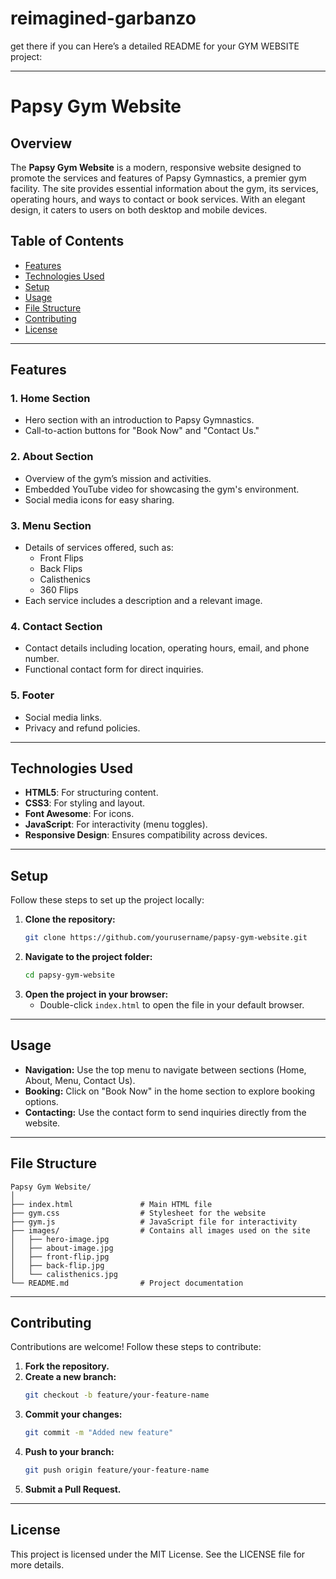 # reimagined-garbanzo
get there if you can
Here’s a detailed README for your GYM WEBSITE project:

---

# Papsy Gym Website

## Overview
The **Papsy Gym Website** is a modern, responsive website designed to promote the services and features of Papsy Gymnastics, a premier gym facility. The site provides essential information about the gym, its services, operating hours, and ways to contact or book services. With an elegant design, it caters to users on both desktop and mobile devices.

## Table of Contents
- [Features](#features)
- [Technologies Used](#technologies-used)
- [Setup](#setup)
- [Usage](#usage)
- [File Structure](#file-structure)
- [Contributing](#contributing)
- [License](#license)

---

## Features
### 1. **Home Section**
- Hero section with an introduction to Papsy Gymnastics.
- Call-to-action buttons for "Book Now" and "Contact Us."

### 2. **About Section**
- Overview of the gym’s mission and activities.
- Embedded YouTube video for showcasing the gym's environment.
- Social media icons for easy sharing.

### 3. **Menu Section**
- Details of services offered, such as:
  - Front Flips
  - Back Flips
  - Calisthenics
  - 360 Flips
- Each service includes a description and a relevant image.

### 4. **Contact Section**
- Contact details including location, operating hours, email, and phone number.
- Functional contact form for direct inquiries.

### 5. **Footer**
- Social media links.
- Privacy and refund policies.

---

## Technologies Used
- **HTML5**: For structuring content.
- **CSS3**: For styling and layout.
- **Font Awesome**: For icons.
- **JavaScript**: For interactivity (menu toggles).
- **Responsive Design**: Ensures compatibility across devices.

---

## Setup
Follow these steps to set up the project locally:

1. **Clone the repository:**
   ```bash
   git clone https://github.com/yourusername/papsy-gym-website.git
   ```
2. **Navigate to the project folder:**
   ```bash
   cd papsy-gym-website
   ```
3. **Open the project in your browser:**
   - Double-click `index.html` to open the file in your default browser.

---

## Usage
- **Navigation:** Use the top menu to navigate between sections (Home, About, Menu, Contact Us).
- **Booking:** Click on "Book Now" in the home section to explore booking options.
- **Contacting:** Use the contact form to send inquiries directly from the website.

---

## File Structure
```plaintext
Papsy Gym Website/
│
├── index.html               # Main HTML file
├── gym.css                  # Stylesheet for the website
├── gym.js                   # JavaScript file for interactivity
├── images/                  # Contains all images used on the site
│   ├── hero-image.jpg
│   ├── about-image.jpg
│   ├── front-flip.jpg
│   ├── back-flip.jpg
│   └── calisthenics.jpg
└── README.md                # Project documentation
```

---

## Contributing
Contributions are welcome! Follow these steps to contribute:

1. **Fork the repository.**
2. **Create a new branch:**
   ```bash
   git checkout -b feature/your-feature-name
   ```
3. **Commit your changes:**
   ```bash
   git commit -m "Added new feature"
   ```
4. **Push to your branch:**
   ```bash
   git push origin feature/your-feature-name
   ```
5. **Submit a Pull Request.**

---

## License
This project is licensed under the MIT License. See the LICENSE file for more details.

